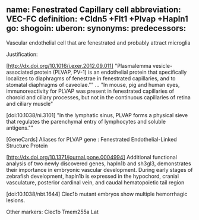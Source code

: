 name: Fenestrated Capillary cell
abbreviation: VEC-FC
definition: +Cldn5 +Flt1 +Plvap +Hapln1
go:
shogoin: 
uberon:
synonyms:
predecessors:
---

Vascular endothelial cell that are fenestrated and probably attract microglia

Justification:

[http://dx.doi.org/10.1016/j.exer.2012.09.011] "Plasmalemma vesicle-associated protein (PLVAP, PV-1) is an endothelial protein that specifically localizes to diaphragms of fenestrae in fenestrated capillaries, and to stomatal diaphragms of caveolae."" ... "In mouse, pig and human eyes, immunoreactivity for PLVAP was present in fenestrated capillaries of choroid and ciliary processes, but not in the continuous capillaries of retina and ciliary muscle"

[doi:10.1038/ni.3101] "In the lymphatic sinus, PLVAP forms a physical sieve that regulates the parenchymal entry of lymphocytes and soluble antigens.""

[GeneCards] Aliases for PLVAP gene : Fenestrated Endothelial-Linked Structure Protein

[http://dx.doi.org/10.1371/journal.pone.0004994] Additional functional analysis of two newly discovered genes, hapln1b and sh3gl3, demonstrates their importance in embryonic vascular development.  During early stages of zebrafish development, hapln1b is expressed in the hypochord, cranial vasculature, posterior cardinal vein, and caudal hematopoietic tail region

[doi:10.1038/nbt.1644] Clec1b mutant embryos show multiple hemorrhagic lesions.

Other markers:
Clec1b Tmem255a Lat